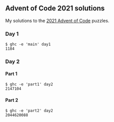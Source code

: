 ## Advent of Code 2021 solutions

My solutions to the [2021 Advent of Code][] puzzles.

### Day 1

```
$ ghc -e 'main' day1
1184
```

### Day 2

#### Part 1

```
$ ghc -e 'part1' day2
2147104
```

#### Part 2

```
$ ghc -e 'part2' day2
2044620088
```

[2021 Advent of Code]: https://adventofcode.com/2021
